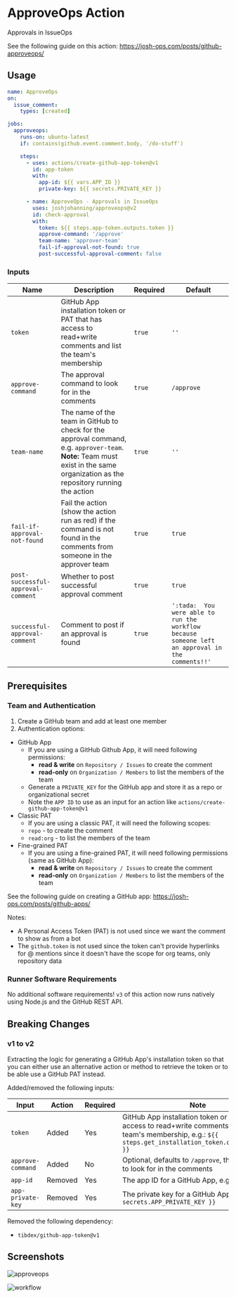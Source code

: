 # ApproveOps Action

Approvals in IssueOps

See the following guide on this action: https://josh-ops.com/posts/github-approveops/

## Usage

```yml
name: ApproveOps
on:
  issue_comment:
    types: [created]

jobs:
  approveops:
    runs-on: ubuntu-latest
    if: contains(github.event.comment.body, '/do-stuff')

    steps:
      - uses: actions/create-github-app-token@v1
        id: app-token
        with:
          app-id: ${{ vars.APP_ID }}
          private-key: ${{ secrets.PRIVATE_KEY }}

      - name: ApproveOps - Approvals in IssueOps
        uses: joshjohanning/approveops@v2
        id: check-approval
        with:
          token: ${{ steps.app-token.outputs.token }}
          approve-command: '/approve'
          team-name: 'approver-team'
          fail-if-approval-not-found: true
          post-successful-approval-comment: false
```

### Inputs

| Name                               | Description                                                                                                                                                                     | Required | Default                                                                                          |
| ---------------------------------- | ------------------------------------------------------------------------------------------------------------------------------------------------------------------------------- | -------- | ------------------------------------------------------------------------------------------------ |
| `token`                            | GitHub App installation token or PAT that has access to read+write comments and list the team's membership                                                                      | `true`   | `''`                                                                                             |
| `approve-command`                  | The approval command to look for in the comments                                                                                                                                | `true`   | `/approve`                                                                                       |
| `team-name`                        | The name of the team in GitHub to check for the approval command, e.g. `approver-team`. **Note:** Team must exist in the same organization as the repository running the action | `true`   | `''`                                                                                             |
| `fail-if-approval-not-found`       | Fail the action (show the action run as red) if the command is not found in the comments from someone in the approver team                                                      | `true`   | `true`                                                                                           |
| `post-successful-approval-comment` | Whether to post successful approval comment                                                                                                                                     | `true`   | `true`                                                                                           |
| `successful-approval-comment`      | Comment to post if an approval is found                                                                                                                                         | `true`   | `':tada:  You were able to run the workflow because someone left an approval in the comments!!'` |

## Prerequisites

### Team and Authentication

1. Create a GitHub team and add at least one member
2. Authentication options:

- GitHub App
  - If you are using a GitHub Github App, it will need following permissions:
    - **read & write** on `Repository / Issues` to create the comment
    - **read-only** on `Organization / Members` to list the members of the team
  - Generate a `PRIVATE_KEY` for the GitHub app and store it as a repo or organizational secret
  - Note the `APP ID` to use as an input for an action like `actions/create-github-app-token@v1`
- Classic PAT
  - If you are using a classic PAT, it will need the following scopes:
  - `repo` - to create the comment
  - `read:org` - to list the members of the team
- Fine-grained PAT
  - If you are using a fine-grained PAT, it will need following permissions (same as GitHub App):
    - **read & write** on `Repository / Issues` to create the comment
    - **read-only** on `Organization / Members` to list the members of the team

See the following guide on creating a GitHub app: https://josh-ops.com/posts/github-apps/

Notes:

- A Personal Access Token (PAT) is not used since we want the comment to show as from a bot
- The `github.token` is not used since the token can't provide hyperlinks for @ mentions since it doesn't have the scope for org teams, only repository data

### Runner Software Requirements

No additional software requirements! `v3` of this action now runs natively using Node.js and the GitHub REST API.

## Breaking Changes

### v1 to v2

Extracting the logic for generating a GitHub App's installation token so that you can either use an alternative action or method to retrieve the token or to be able use a GitHub PAT instead.

Added/removed the following inputs:

| Input             | Action  | Required | Note                                                                                                                                                                  |
| ----------------- | ------- | -------- | --------------------------------------------------------------------------------------------------------------------------------------------------------------------- |
| `token`           | Added   | Yes      | GitHub App installation token or PAT that has access to read+write comments and list the team's membership, e.g.: `${{ steps.get_installation_token.outputs.token }}` |
| `approve-command` | Added   | No       | Optional, defaults to `/approve`, the command to look for in the comments                                                                                             |
| `app-id`          | Removed | Yes      | The app ID for a GitHub App, e.g.: `170284`                                                                                                                           |
| `app-private-key` | Removed | Yes      | The private key for a GitHub App, e.g.: `${{ secrets.APP_PRIVATE_KEY }}`                                                                                              |

Removed the following dependency:

- `tibdex/github-app-token@v1`

## Screenshots

![approveops](https://user-images.githubusercontent.com/19912012/154545687-8d64a775-eec2-4ec7-90dc-901b2d6d39a5.png)

![workflow](https://user-images.githubusercontent.com/19912012/154543171-33551f48-3026-4737-b8b7-7c427a7a8cd8.png)
